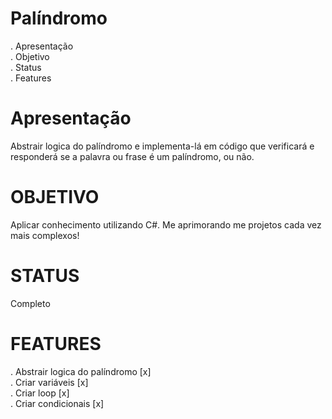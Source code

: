 # Palíndromo
. Apresentação            
. Objetivo          
. Status       
. Features        

# Apresentação
Abstrair logica do palíndromo e implementa-lá em código que verificará
e responderá se a palavra ou frase é um palíndromo, ou não.

# OBJETIVO
Aplicar conhecimento utilizando C#. Me aprimorando me projetos cada
vez mais complexos!

# STATUS
Completo

# FEATURES
. Abstrair logica do palíndromo [x]   
. Criar variáveis [x]     
. Criar loop [x]      
. Criar condicionais [x]                         
